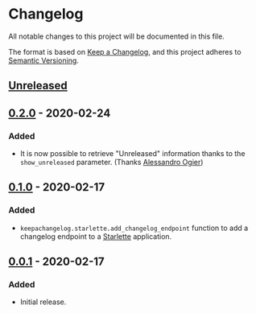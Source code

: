 # Changelog
All notable changes to this project will be documented in this file.

The format is based on [Keep a Changelog](https://keepachangelog.com/en/1.0.0/),
and this project adheres to [Semantic Versioning](https://semver.org/spec/v2.0.0.html).

## [Unreleased]

## [0.2.0] - 2020-02-24
### Added
- It is now possible to retrieve "Unreleased" information thanks to the `show_unreleased` parameter. (Thanks [Alessandro Ogier](https://github.com/aogier))

## [0.1.0] - 2020-02-17
### Added
- `keepachangelog.starlette.add_changelog_endpoint` function to add a changelog endpoint to a [Starlette](https://www.starlette.io) application.

## [0.0.1] - 2020-02-17
### Added
- Initial release.

[Unreleased]: https://github.com/Colin-b/keepachangelog/compare/v0.2.0...HEAD
[0.2.0]: https://github.com/Colin-b/keepachangelog/compare/v0.1.0...v0.2.0
[0.1.0]: https://github.com/Colin-b/keepachangelog/compare/v0.0.1...v0.1.0
[0.0.1]: https://github.com/Colin-b/keepachangelog/releases/tag/v0.0.1
